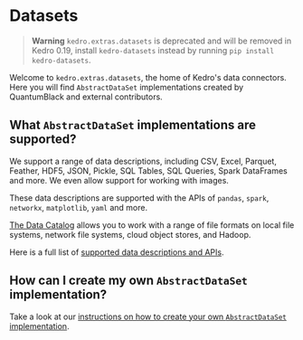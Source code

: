 # Datasets

> **Warning**
> `kedro.extras.datasets` is deprecated and will be removed in Kedro 0.19,
> install `kedro-datasets` instead by running `pip install kedro-datasets`.

Welcome to `kedro.extras.datasets`, the home of Kedro's data connectors. Here you will find `AbstractDataSet` implementations created by QuantumBlack and external contributors.

## What `AbstractDataSet` implementations are supported?

We support a range of data descriptions, including CSV, Excel, Parquet, Feather, HDF5, JSON, Pickle, SQL Tables, SQL Queries, Spark DataFrames and more. We even allow support for working with images.

These data descriptions are supported with the APIs of `pandas`, `spark`, `networkx`, `matplotlib`, `yaml` and more.

[The Data Catalog](https://kedro.readthedocs.io/en/stable/data/data_catalog.html) allows you to work with a range of file formats on local file systems, network file systems, cloud object stores, and Hadoop.

Here is a full list of [supported data descriptions and APIs](https://kedro.readthedocs.io/en/stable/kedro.extras.datasets.html).

## How can I create my own `AbstractDataSet` implementation?


Take a look at our [instructions on how to create your own `AbstractDataSet` implementation](https://kedro.readthedocs.io/en/stable/extend_kedro/custom_datasets.html).

